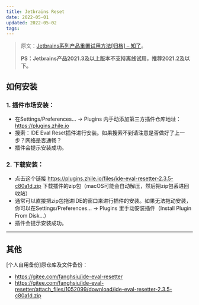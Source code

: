 ```yaml
---
title: Jetbrains Reset
date: 2022-05-01
updated: 2022-05-02
tags:
---
```


>原文：[Jetbrains系列产品重置试用方法[归档] – 知了](https://zhile.io/2020/11/18/jetbrains-eval-reset-deprecated.html)。
>
>**PS：Jetbrains产品2021.3及以上版本不支持离线试用，推荐2021.2及以下。**


<!-- more -->

## 如何安装

### 1. 插件市场安装：
  - 在Settings/Preferences... -> Plugins 内手动添加第三方插件仓库地址：https://plugins.zhile.io
  - 搜索：IDE Eval Reset插件进行安装。如果搜索不到请注意是否做好了上一步？网络是否通畅？
  - 插件会提示安装成功。

### 2. 下载安装：
  - 点击这个链接 <https://plugins.zhile.io/files/ide-eval-resetter-2.3.5-c80a1d.zip> 下载插件的zip包（macOS可能会自动解压，然后把zip包丢进回收站）
  - 通常可以直接把zip包拖进IDE的窗口来进行插件的安装。如果无法拖动安装，你可以在Settings/Preferences... -> Plugins 里手动安装插件（Install Plugin From Disk...）
  - 插件会提示安装成功。

<hr>

## 其他

[个人自用备份]原仓库及文件备份：
- https://gitee.com/fanghsiu/ide-eval-resetter
- <https://gitee.com/fanghsiu/ide-eval-resetter/attach_files/1052099/download/ide-eval-resetter-2.3.5-c80a1d.zip>
